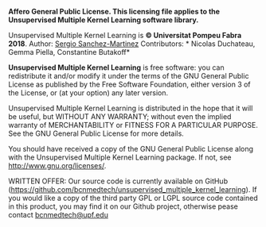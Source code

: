 **Affero General Public License. This licensing file applies to the Unsupervised Multiple Kernel Learning software library.**

Unsupervised Multiple Kernel Learning is **© Universitat Pompeu Fabra 2018**. 
Author: [Sergio Sanchez-Martinez](https://www.linkedin.com/in/sersanmar/) 
Contributors: * Nicolas Duchateau, Gemma Piella, Constantine Butakoff*

**Unsupervised Multiple Kernel Learning** is free software: you can redistribute it and/or modify
it under the terms of the GNU General Public License as published by
the Free Software Foundation, either version 3 of the License, or
(at your option) any later version.

Unsupervised Multiple Kernel Learning is distributed in the hope that it will be useful,
but WITHOUT ANY WARRANTY; without even the implied warranty of
MERCHANTABILITY or FITNESS FOR A PARTICULAR PURPOSE.  See the
GNU General Public License for more details.

You should have received a copy of the GNU General Public License
along with the Unsupervised Multiple Kernel Learning package.  If not, see <http://www.gnu.org/licenses/>.

WRITTEN OFFER: Our source code is currently available on GitHub (https://github.com/bcnmedtech/unsupervised_multiple_kernel_learning). If you would like a copy of the third party GPL or LGPL source code contained in this product, you may find it on our Github project, otherwise pease contact bcnmedtech@upf.edu